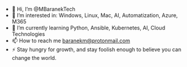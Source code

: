 - 👋 Hi, I’m @MBaranekTech
- 👀 I’m interested in: Windows, Linux, Mac, AI, Automatization, Azure, M365 
- 🌱 I’m currently learning Python, Ansible, Kubernetes, AI, Cloud Technologies
- 📫 How to reach me baranekm@protonmail.com
- ⚡ Stay hungry for growth, and stay foolish enough to believe you can change the world.
<!---
MBaranekTech/MBaranekTech is a ✨ special ✨ repository because its `README.md` (this file) appears on your GitHub profile.
You can click the Preview link to take a look at your changes.
--->
